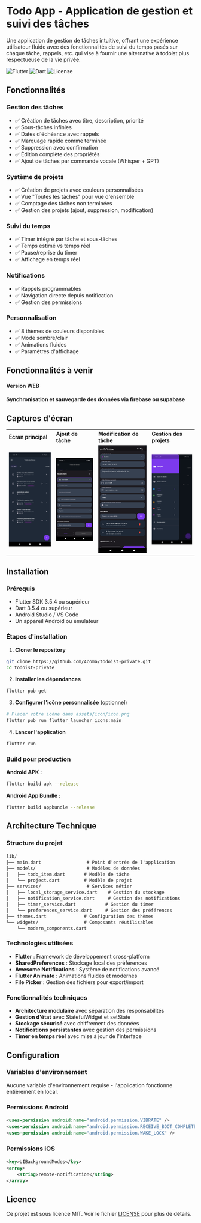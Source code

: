 # Todo App - Application de gestion et suivi des tâches

Une application de gestion de tâches intuitive, offrant une expérience utilisateur fluide avec des fonctionnalités de suivi du temps pasés sur chaque tâche, rappels, etc. qui vise à fournir une alternative à todoist plus respectueuse de la vie privée.

![Flutter](https://img.shields.io/badge/Flutter-3.5.4-blue?style=for-the-badge&logo=flutter)
![Dart](https://img.shields.io/badge/Dart-3.5.4-blue?style=for-the-badge&logo=dart)
![License](https://img.shields.io/badge/License-MIT-green?style=for-the-badge)

## Fonctionnalités

### Gestion des tâches
- ✅ Création de tâches avec titre, description, priorité
- ✅ Sous-tâches infinies
- ✅ Dates d'échéance avec rappels
- ✅ Marquage rapide comme terminée
- ✅ Suppression avec confirmation
- ✅ Édition complète des propriétés
- ✅ Ajout de tâches par commande vocale (Whisper + GPT)

### Système de projets
- ✅ Création de projets avec couleurs personnalisées
- ✅ Vue "Toutes les tâches" pour vue d'ensemble
- ✅ Comptage des tâches non terminées
- ✅ Gestion des projets (ajout, suppression, modification)

### Suivi du temps
- ✅ Timer intégré par tâche et sous-tâches
- ✅ Temps estimé vs temps réel
- ✅ Pause/reprise du timer
- ✅ Affichage en temps réel

### Notifications
- ✅ Rappels programmables
- ✅ Navigation directe depuis notification
- ✅ Gestion des permissions

### Personnalisation
- ✅ 8 thèmes de couleurs disponibles
- ✅ Mode sombre/clair
- ✅ Animations fluides
- ✅ Paramètres d'affichage

## Fonctionnalités à venir

#### Version WEB
#### Synchronisation et sauvegarde des données via firebase ou supabase

## Captures d'écran

<div align="center">
  <table>
    <tr>
      <td><strong>Écran principal</strong></td>
      <td><strong>Ajout de tâche</strong></td>
      <td><strong>Modification de tâche</strong></td>
      <td><strong>Gestion des projets</strong></td>
    </tr>
    <tr>
      <td><img src="screenshots/liste.png" alt="Écran principal" width="200"></td>
      <td><img src="screenshots/ajout.png" alt="Ajout de tâche" width="200"></td>
      <td><img src="screenshots/modifications.png" alt="Modification de tâche" width="200"></td>
      <td><img src="screenshots/projets.png" alt="Gestion des projets" width="200"></td>
    </tr>
  </table>
</div>

## Installation

### Prérequis
- Flutter SDK 3.5.4 ou supérieur
- Dart 3.5.4 ou supérieur
- Android Studio / VS Code
- Un appareil Android ou émulateur

### Étapes d'installation

1. **Cloner le repository**
```bash
git clone https://github.com/4coma/todoist-private.git
cd todoist-private
```

2. **Installer les dépendances**
```bash
flutter pub get
```

3. **Configurer l'icône personnalisée** (optionnel)
```bash
# Placer votre icône dans assets/icon/icon.png
flutter pub run flutter_launcher_icons:main
```

4. **Lancer l'application**
```bash
flutter run
```

### Build pour production

**Android APK :**
```bash
flutter build apk --release
```

**Android App Bundle :**
```bash
flutter build appbundle --release
```

## Architecture Technique

### Structure du projet
```
lib/
├── main.dart                 # Point d'entrée de l'application
├── models/                   # Modèles de données
│   ├── todo_item.dart       # Modèle de tâche
│   └── project.dart         # Modèle de projet
├── services/                 # Services métier
│   ├── local_storage_service.dart    # Gestion du stockage
│   ├── notification_service.dart     # Gestion des notifications
│   ├── timer_service.dart           # Gestion du timer
│   └── preferences_service.dart     # Gestion des préférences
├── themes.dart              # Configuration des thèmes
└── widgets/                 # Composants réutilisables
    └── modern_components.dart
```

### Technologies utilisées
- **Flutter** : Framework de développement cross-platform
- **SharedPreferences** : Stockage local des préférences
- **Awesome Notifications** : Système de notifications avancé
- **Flutter Animate** : Animations fluides et modernes
- **File Picker** : Gestion des fichiers pour export/import

### Fonctionnalités techniques
- **Architecture modulaire** avec séparation des responsabilités
- **Gestion d'état** avec StatefulWidget et setState
- **Stockage sécurisé** avec chiffrement des données
- **Notifications persistantes** avec gestion des permissions
- **Timer en temps réel** avec mise à jour de l'interface

## Configuration

### Variables d'environnement
Aucune variable d'environnement requise - l'application fonctionne entièrement en local.

### Permissions Android
```xml
<uses-permission android:name="android.permission.VIBRATE" />
<uses-permission android:name="android.permission.RECEIVE_BOOT_COMPLETED" />
<uses-permission android:name="android.permission.WAKE_LOCK" />
```

### Permissions iOS
```xml
<key>UIBackgroundModes</key>
<array>
    <string>remote-notification</string>
</array>
```


## Licence

Ce projet est sous licence MIT. Voir le fichier [LICENSE](LICENSE) pour plus de détails.

